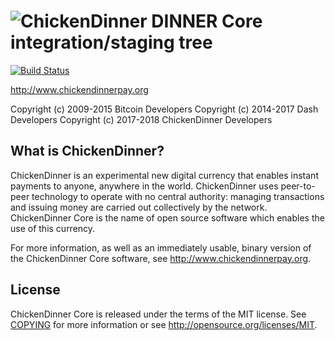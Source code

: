 ![ChickenDinner](https://github.com/chickendinnerpay/chickendinner/raw/master/src/qt/res/icons/bitcoin.png "ChickenDinner")
DINNER Core integration/staging tree
=====================================
[![Build Status](https://travis-ci.org/chickendinnerpay/chickendinner.svg?branch=master)](https://travis-ci.org/chickendinnerpay/chickendinner)


http://www.chickendinnerpay.org

Copyright (c) 2009-2015 Bitcoin Developers
Copyright (c) 2014-2017 Dash Developers
Copyright (c) 2017-2018 ChickenDinner Developers

What is ChickenDinner?
----------------

ChickenDinner is an experimental new digital currency that enables instant payments to
anyone, anywhere in the world. ChickenDinner uses peer-to-peer technology to operate
with no central authority: managing transactions and issuing money are carried
out collectively by the network. ChickenDinner Core is the name of open source
software which enables the use of this currency.

For more information, as well as an immediately usable, binary version of
the ChickenDinner Core software, see http://www.chickendinnerpay.org.

License
-------

ChickenDinner Core is released under the terms of the MIT license. See [COPYING](COPYING) for more
information or see http://opensource.org/licenses/MIT.
